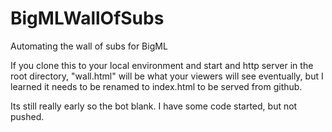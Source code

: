# BigMLWallOfSubs
Automating the wall of subs for BigML

If you clone this to your local environment and start and http server in the root directory, "wall.html" will be what your viewers will see eventually, but I learned it needs to be renamed to index.html to be served from github.

Its still really early so the bot blank. I have some code started, but not pushed.
